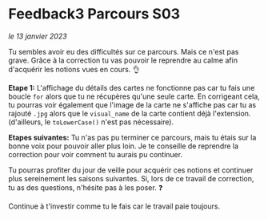 # Feedback3 Parcours S03
*le 13 janvier 2023*

Tu sembles avoir eu des difficultés sur ce parcours. 
Mais ce n'est pas grave. Grâce à la correction tu vas pouvoir le reprendre au calme afin d'acquérir les notions vues en cours. :ok_hand:

**Etape 1:**
L'affichage du détails des cartes ne fonctionne pas car tu fais une boucle `for` alors que tu ne récupères qu'une seule carte.
En corrigeant cela, tu pourras voir également que l'image de la carte ne s'affiche pas car tu as rajouté `.jpg` alors que le `visual_name` de la carte contient déjà l'extension. (d'ailleurs, le `toLowerCase()` n'est pas nécessaire).

**Etapes suivantes:**
Tu n'as pas pu terminer ce parcours, mais tu étais sur la bonne voix pour pouvoir aller plus loin. Je te conseille de reprendre la correction pour voir comment tu aurais pu continuer. 

Tu pourras profiter du jour de veille pour acquérir ces notions et continuer plus sereinement les saisons suivantes.
Si, lors de ce travail de correction, tu as des questions, n'hésite pas à les poser. :question:

Continue à t'investir comme tu le fais car le travail paie toujours.